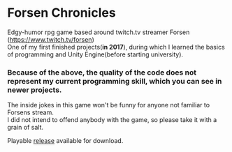 # Forsen Chronicles
Edgy-humor rpg game based around twitch.tv streamer Forsen (https://www.twitch.tv/forsen)  
One of my first finished projects(**in 2017**), during which I learned the basics of programming and Unity Engine(before starting university).  
### Because of the above, the quality of the code does not represent my current programming skill, which you can see in newer projects.

The inside jokes in this game won't be funny for anyone not familiar to Forsens stream.  
I did not intend to offend anybody with the game, so please take it with a grain of salt.

Playable [release](https://github.com/zukerr/forsen-chronicles/releases/tag/v1.0) available for download.
